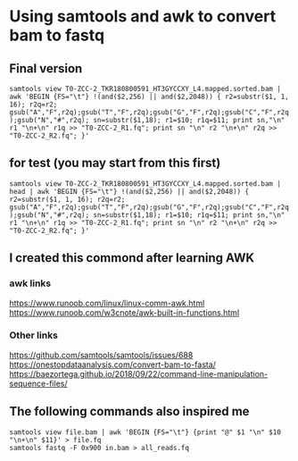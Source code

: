 # Using samtools and awk to convert bam to fastq
## Final version
`samtools view T0-ZCC-2_TKR180800591_HT3GYCCXY_L4.mapped.sorted.bam | awk 'BEGIN {FS="\t"} !(and($2,256) || and($2,2048)) { r2=substr($1, 1, 16); r2q=r2; gsub("A","F",r2q);gsub("T","F",r2q);gsub("G","F",r2q);gsub("C","F",r2q);gsub("N","#",r2q); sn=substr($1,18); r1=$10; r1q=$11; print sn,"\n" r1 "\n+\n" r1q >> "T0-ZCC-2_R1.fq"; print sn "\n" r2 "\n+\n" r2q >> "T0-ZCC-2_R2.fq"; }'`

## for test (you may start from this first)
`samtools view T0-ZCC-2_TKR180800591_HT3GYCCXY_L4.mapped.sorted.bam | head | awk 'BEGIN {FS="\t"} !(and($2,256) || and($2,2048)) { r2=substr($1, 1, 16); r2q=r2; gsub("A","F",r2q);gsub("T","F",r2q);gsub("G","F",r2q);gsub("C","F",r2q);gsub("N","#",r2q); sn=substr($1,18); r1=$10; r1q=$11; print sn,"\n" r1 "\n+\n" r1q >> "T0-ZCC-2_R1.fq"; print sn "\n" r2 "\n+\n" r2q >> "T0-ZCC-2_R2.fq"; }'` 

## I created this commond after learning AWK
### awk links
https://www.runoob.com/linux/linux-comm-awk.html   
https://www.runoob.com/w3cnote/awk-built-in-functions.html   
### Other links
https://github.com/samtools/samtools/issues/688   
https://onestopdataanalysis.com/convert-bam-to-fasta/   
https://baezortega.github.io/2018/09/22/command-line-manipulation-sequence-files/   

## The following commands also inspired me
`samtools view file.bam | awk 'BEGIN {FS="\t"} {print "@" $1 "\n" $10 "\n+\n" $11}' > file.fq`   
`samtools fastq -F 0x900 in.bam > all_reads.fq`




